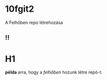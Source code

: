 # 10fgit2
A Felhőben repo létrehozása

## !!


H1
===============
**példa** arra, hogy a *felhőben* hozunk létre repó-t.
